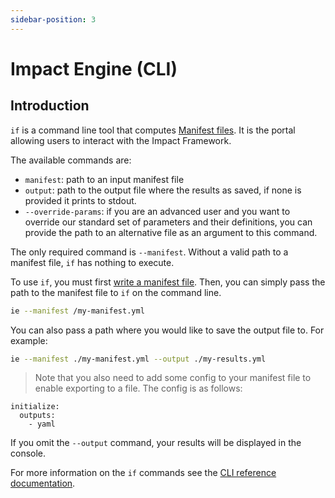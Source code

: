 ```yaml
---
sidebar-position: 3
---
```


# Impact Engine (CLI)

## Introduction

`if` is a command line tool that computes [Manifest files](manifest-file.md).
It is the portal allowing users to interact with the Impact Framework.

The available commands are:

- `manifest`: path to an input manifest file
- `output`: path to the output file where the results as saved, if none is provided it prints to stdout.
- `--override-params`: if you are an advanced user and you want to override our standard set of parameters and their definitions, you can provide the path to an alternative file as an argument to this command.

The only required command is `--manifest`. Without a valid path to a manifest file, `if` has nothing to execute.

To use `if`, you must first [write a manifest file](../users/how-to-write-manifests.md). Then, you can simply pass the path to the manifest file to `if` on the command line. 

```sh
ie --manifest /my-manifest.yml
```

You can also pass a path where you would like to save the output file to. For example:

```sh
ie --manifest ./my-manifest.yml --output ./my-results.yml
```

> Note that you also need to add some config to your manifest file to enable exporting to a file. The config is as follows:
```
initialize:
  outputs:
    - yaml
```



If you omit the `--output` command, your results will be displayed in the console.

For more information on the `if` commands see the [CLI reference documentation](../reference/cli.md).
